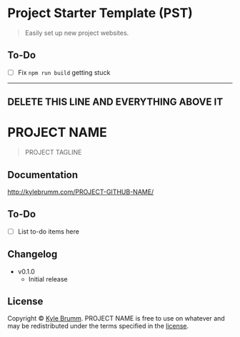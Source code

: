 # Project Starter Template (PST)

> Easily set up new project websites.


## To-Do

- [ ] Fix `npm run build` getting stuck


---


## DELETE THIS LINE AND EVERYTHING ABOVE IT

# PROJECT NAME

> PROJECT TAGLINE


## Documentation

http://kylebrumm.com/PROJECT-GITHUB-NAME/


## To-Do

- [ ] List to-do items here


## Changelog

- v0.1.0
    - Initial release


## License

Copyright © [Kyle Brumm](http://kylebrumm.com). PROJECT NAME is free to use on whatever and may be redistributed under the terms specified in the [license](LICENSE.md).
